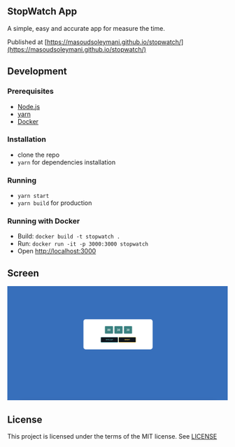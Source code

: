 ## StopWatch App 

A simple, easy and accurate app for measure the time.

Published at [https://masoudsoleymani.github.io/stopwatch/](https://masoudsoleymani.github.io/stopwatch/)

## Development 

  ### Prerequisites
  - [Node.js](https://nodejs.org/en/)
  - [yarn](https://classic.yarnpkg.com/en/docs/install/)
  - [Docker](https://www.docker.com/)

  ### Installation
  - clone the repo
  - `yarn` for dependencies installation

  ### Running
  - `yarn start`
  - `yarn build` for production

  ### Running with Docker
  * Build: `docker build -t stopwatch .`
  * Run: `docker run -it -p 3000:3000 stopwatch`
  * Open [http://localhost:3000](http://localhost:3000)

## Screen

![](public/ScreenShot.jpg)

## License
This project is licensed under the terms of the MIT license. See [LICENSE](LICENSE) 
